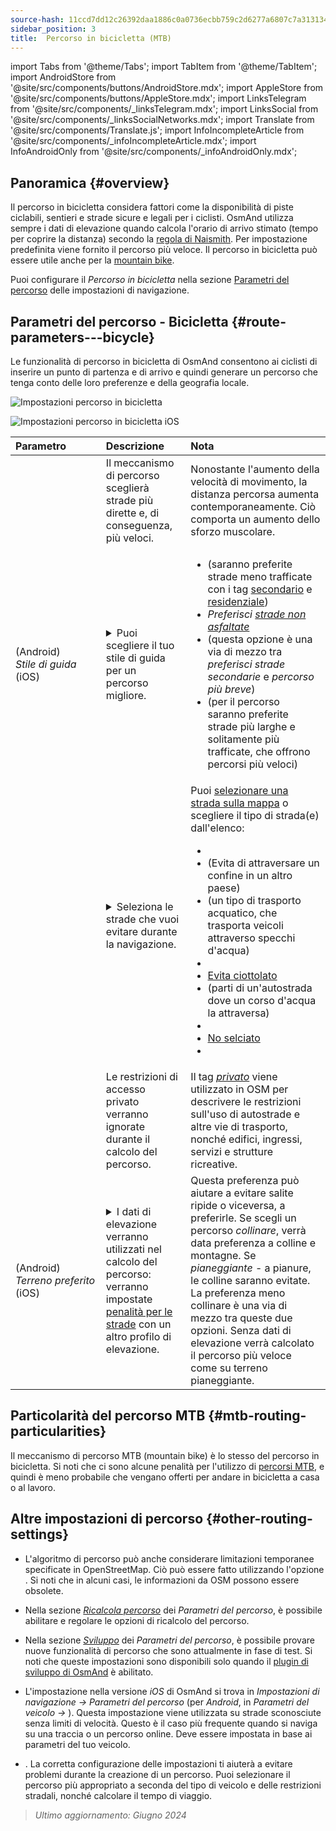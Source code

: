```yaml
---
source-hash: 11ccd7dd12c26392daa1886c0a0736ecbb759c2d6277a6807c7a313134cd6080
sidebar_position: 3
title:  Percorso in bicicletta (MTB)
---
```

import Tabs from '@theme/Tabs';
import TabItem from '@theme/TabItem';
import AndroidStore from '@site/src/components/buttons/AndroidStore.mdx';
import AppleStore from '@site/src/components/buttons/AppleStore.mdx';
import LinksTelegram from '@site/src/components/_linksTelegram.mdx';
import LinksSocial from '@site/src/components/_linksSocialNetworks.mdx';
import Translate from '@site/src/components/Translate.js';
import InfoIncompleteArticle from '@site/src/components/_infoIncompleteArticle.mdx';
import InfoAndroidOnly from '@site/src/components/_infoAndroidOnly.mdx';



## Panoramica {#overview}

Il percorso in bicicletta considera fattori come la disponibilità di piste ciclabili, sentieri e strade sicure e legali per i ciclisti. OsmAnd utilizza sempre i dati di elevazione quando calcola l'orario di arrivo stimato (tempo per coprire la distanza) secondo la [regola di Naismith](https://en.wikipedia.org/wiki/Naismith%27s_rule#Scarf's_equivalence_between_distance_and_climb). Per impostazione predefinita viene fornito il percorso più veloce.
Il percorso in bicicletta può essere utile anche per la [mountain bike](#mtb-routing-particularities).

Puoi configurare il *Percorso in bicicletta* nella sezione [Parametri del percorso](../guidance/navigation-settings#route-parameters) delle impostazioni di navigazione.


## Parametri del percorso - Bicicletta {#route-parameters---bicycle}

Le funzionalità di percorso in bicicletta di OsmAnd consentono ai ciclisti di inserire un punto di partenza e di arrivo e quindi generare un percorso che tenga conto delle loro preferenze e della geografia locale.

<Tabs groupId="operating-systems">

<TabItem value="android" label="Android">

![Impostazioni percorso in bicicletta](@site/static/img/navigation/routing/cycling_routing_andr.png)

</TabItem>

<TabItem value="ios" label="iOS">

![Impostazioni percorso in bicicletta iOS](@site/static/img/navigation/routing/cycling_routing_ios.png)

</TabItem>

</Tabs>

| Parametro | Descrizione | Nota |
|:------------|:---------------|:---------------|
|*<Translate android="true" ids="fast_route_mode"/>* | Il meccanismo di percorso sceglierà strade più dirette e, di conseguenza, più veloci. | Nonostante l'aumento della velocità di movimento, la distanza percorsa aumenta contemporaneamente. Ciò comporta un aumento dello sforzo muscolare. |
| *<Translate android="true" ids="routing_attr_driving_style_name"/>* (Android) *Stile&nbsp;di&nbsp;guida* (iOS) | <details><summary> Puoi scegliere il tuo stile di guida per un percorso migliore. </summary> ![Stile di guida in bicicletta Android](@site/static/img/navigation/routing/style_cycling_andr.png) </details> | <ul><li> *<Translate android="true" ids="routing_attr_driving_style_safety_name"/>* (saranno preferite strade meno trafficate con i tag [secondario](https://wiki.openstreetmap.org/wiki/Tag:highway%3Dsecondary) e [residenziale](https://wiki.openstreetmap.org/wiki/Tag:highway%3Dresidential)) </li><li> *Preferisci [strade non asfaltate](https://wiki.openstreetmap.org/wiki/Key:surface#Unpaved)* </li><li> *<Translate android="true" ids="routing_attr_driving_style_balance_name"/>* (questa opzione è una via di mezzo tra *preferisci strade secondarie* e *percorso più breve*) </li><li> *<Translate android="true" ids="routing_attr_driving_style_speed_name"/>* (per il percorso saranno preferite strade più larghe e solitamente più trafficate, che offrono percorsi più veloci) </li></ul> |
| *<Translate android="true" ids="impassable_road"/>* | <details><summary> Seleziona le strade che vuoi evitare durante la navigazione. </summary>![Evita strade Android](@site/static/img/navigation/routing/avoid_cycling_andr.png) </details> | Puoi [selezionare una strada sulla mappa](../../map/map-context-menu/#avoid-road) o scegliere il tipo di strada(e) dall'elenco: <ul><li>[<Translate android="true" ids="routing_attr_avoid_unpaved_name"/>](https://wiki.openstreetmap.org/wiki/Key:surface)</li><li>[<Translate android="true" ids="routing_attr_avoid_borders_name"/>](https://wiki.openstreetmap.org/wiki/Tag:barrier%3Dborder_control) (Evita di attraversare un confine in un altro paese)</li><li>[<Translate android="true" ids="routing_attr_avoid_ferries_name"/>](https://wiki.openstreetmap.org/wiki/Ferries) (un tipo di trasporto acquatico, che trasporta veicoli attraverso specchi d'acqua)</li><li>[<Translate android="true" ids="routing_attr_avoid_stairs_name"/>](https://wiki.openstreetmap.org/wiki/Tag:highway%3Dsteps)</li><li>[Evita ciottolato](https://wiki.openstreetmap.org/wiki/Tag:surface%3Dcobblestone)</li><li> [<Translate android="true" ids="routing_attr_avoid_fords_name"/>](https://wiki.openstreetmap.org/wiki/Tag:ford%3Dyes) (parti di un'autostrada dove un corso d'acqua la attraversa) </li><li> [<Translate android="true" ids="routing_attr_avoid_tunnels_name"/>](https://wiki.openstreetmap.org/wiki/Key:tunnel) </li><li> [No selciato](https://wiki.openstreetmap.org/wiki/Tag:surface%3Dsett)</li><li> [<Translate android="true" ids="routing_attr_avoid_footways_name"/>](https://wiki.openstreetmap.org/wiki/Tag:highway%3Dfootway) </li></ul>|
| *<Translate android="true" ids="routing_attr_allow_private_name"/>* | Le restrizioni di accesso privato verranno ignorate durante il calcolo del percorso. | Il tag *[privato](https://wiki.openstreetmap.org/wiki/Key:access)* viene utilizzato in OSM per descrivere le restrizioni sull'uso di autostrade e altre vie di trasporto, nonché edifici, ingressi, servizi e strutture ricreative. |
|*<Translate android="true" ids="routing_attr_height_obstacles_name"/>* (Android) *Terreno&nbsp;preferito* (iOS) | <details><summary> I dati di elevazione verranno utilizzati nel calcolo del percorso: verranno impostate [penalità per le strade](../../../technical/osmand-file-formats/osmand-routing-xml.md#penalties-of-elevation-data) con un altro profilo di elevazione. </summary> ![Usa dati di elevazione Android](@site/static/img/navigation/routing/pedestrian_elevation_andr.png) </details> | Questa preferenza può aiutare a evitare salite ripide o viceversa, a preferirle. Se scegli un percorso *collinare*, verrà data preferenza a colline e montagne. Se *pianeggiante* - a pianure, le colline saranno evitate. La preferenza meno collinare è una via di mezzo tra queste due opzioni. Senza dati di elevazione verrà calcolato il percorso più veloce come su terreno pianeggiante. |


## Particolarità del percorso MTB {#mtb-routing-particularities}

Il meccanismo di percorso MTB (mountain bike) è lo stesso del percorso in bicicletta. Si noti che ci sono alcune penalità per l'utilizzo di [percorsi MTB](../../map/vector-maps.md#routes), e quindi è meno probabile che vengano offerti per andare in bicicletta a casa o al lavoro.


## Altre impostazioni di percorso {#other-routing-settings}

- L'algoritmo di percorso può anche considerare limitazioni temporanee specificate in OpenStreetMap. Ciò può essere fatto utilizzando l'opzione *[<Translate android="true" ids="temporary_conditional_routing"/>](../routing/osmand-routing.md#consider-temporary-limitations)*. Si noti che in alcuni casi, le informazioni da OSM possono essere obsolete.

- Nella sezione [*Ricalcola percorso*](../../navigation/guidance/navigation-settings.md#recalculate-route) dei *Parametri del percorso*, è possibile abilitare e regolare le opzioni di ricalcolo del percorso.

- Nella sezione [*Sviluppo*](../guidance/navigation-settings.md#development-settings) dei *Parametri del percorso*, è possibile provare nuove funzionalità di percorso che sono attualmente in fase di test. Si noti che queste impostazioni sono disponibili solo quando il [plugin di sviluppo di OsmAnd](../../plugins/development.md) è abilitato.

- L'impostazione *[<Translate ios="true" ids="road_speeds"/>](../guidance/navigation-settings.md#road-speeds)* nella versione *iOS* di OsmAnd si trova in *Impostazioni di navigazione → Parametri del percorso* (per *Android*, in *Parametri del veicolo → [<Translate android="true" ids="default_speed_setting_title"/>](../guidance/navigation-settings.md#default-speed--road-speeds)*). Questa impostazione viene utilizzata su strade sconosciute senza limiti di velocità. Questo è il caso più frequente quando si naviga su una traccia o un percorso online. Deve essere impostata in base ai parametri del tuo veicolo.

- *[<Translate ios="true" ids="vehicle_parameters"/>](../guidance/navigation-settings.md#vehicle-parameters)*. La corretta configurazione delle impostazioni ti aiuterà a evitare problemi durante la creazione di un percorso. Puoi selezionare il percorso più appropriato a seconda del tipo di veicolo e delle restrizioni stradali, nonché calcolare il tempo di viaggio.

> *Ultimo aggiornamento: Giugno 2024*